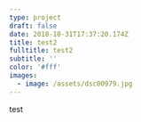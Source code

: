 ```yaml
---
type: project
draft: false
date: 2018-10-31T17:37:20.174Z
title: test2
fulltitle: test2
subtitle: ''
color: '#fff'
images:
  - image: /assets/dsc00979.jpg
---
```

test
